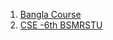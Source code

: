1. [Bangla Course](https://www.youtube.com/watch?v=I22lGpsoL6U&list=PLOAwd76aN5OfXL1kF_nnfvP5nmn8R2UVi&index=3)
2. [CSE -6th BSMRSTU](https://www.youtube.com/@cse6th-bsmrstu368/playlists)